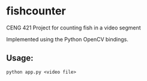 fishcounter
===========

CENG 421 Project for counting fish in a video segment

Implemented using the Python OpenCV bindings.

Usage:
------

  ```python app.py <video file>```
